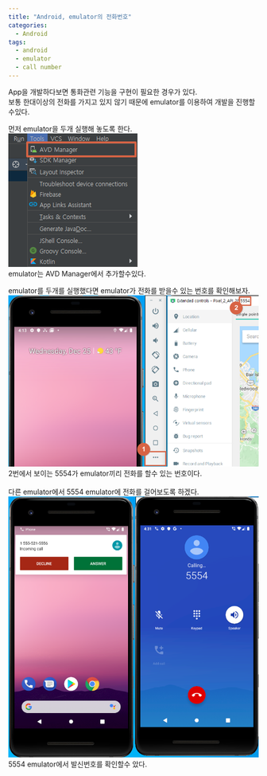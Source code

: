 ```yaml
---
title: "Android, emulator의 전화번호"
categories:
  - Android
tags:
  - android
  - emulator
  - call number
---
```

App을 개발하다보면 통화관련 기능을 구현이 필요한 경우가 있다.
<br />보통 한대이상의 전화를 가지고 있지 않기 때문에 emulator를 이용하여 개발을 진행할수있다.

먼저 emulator을 두개 실행해 놓도록 한다.
<img src="/img/posts/android/em_find_call_no_2.png">
<br />emulator는 AVD Manager에서 추가할수있다.

emulator를 두개를 실행했다면 emulator가 전화를 받을수 있는 번호를 확인해보자.
<img src="/img/posts/android/em_find_call_no_1.png">
<br />2번에서 보이는 5554가 emulator끼리 전화를 할수 있는 번호이다.
<br /><br />다른 emulator에서 5554 emulator에 전화를 걸어보도록 하겠다.
<img src="/img/posts/android/em_find_call_no_3.png">
<br />5554 emulator에서 발신번호를 확인할수 았다.
